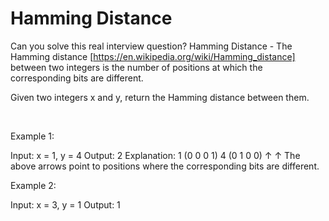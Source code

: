 # Hamming Distance

Can you solve this real interview question? Hamming Distance - The Hamming distance [https://en.wikipedia.org/wiki/Hamming_distance] between two integers is the number of positions at which the corresponding bits are different.

Given two integers x and y, return the Hamming distance between them.

 

Example 1:


Input: x = 1, y = 4
Output: 2
Explanation:
1   (0 0 0 1)
4   (0 1 0 0)
       ↑   ↑
The above arrows point to positions where the corresponding bits are different.


Example 2:


Input: x = 3, y = 1
Output: 1